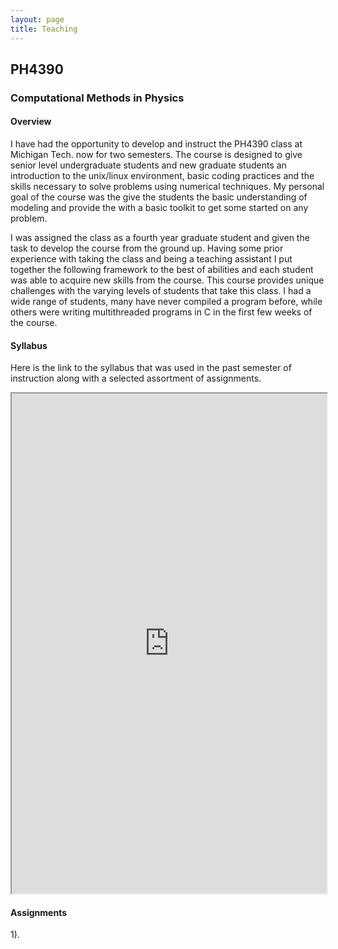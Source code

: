 ```yaml
---
layout: page
title: Teaching
---
```


## PH4390
### Computational Methods in Physics

#### Overview
I have had the opportunity to develop and instruct the PH4390 class at Michigan Tech. now for two semesters.
The course is designed to give senior level undergraduate students and new graduate students an introduction to the unix/linux environment, basic coding practices and the skills necessary to solve problems using numerical techniques.
My personal goal of the course was the give the students the basic understanding of modeling and provide the with a basic toolkit to get some started on any problem.

I was assigned the class as a fourth year graduate student and given the task to develop the course from the ground up.
Having some prior experience with taking the class and being a teaching assistant I put together the following framework to the best of abilities and each student was able to acquire new skills from the course.
This course provides unique challenges with the varying levels of students that take this class.
I had a wide range of students, many have never compiled a program before, while others were writing multithreaded programs in C in the first few weeks of the course.   



#### Syllabus
Here is the link to the syllabus that was used in the past semester of instruction along with a selected assortment of assignments.

<iframe src="https://kwaters4.github.io/assets/docs/Syllabus_Fall_2017.pdf" width="100%" height="800px"></iframe>

#### Assignments

1).

